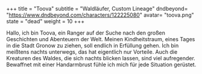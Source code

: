 +++
title = "Toova"
subtitle = "Waldläufer, Custom Lineage"
dndbeyond= "https://www.dndbeyond.com/characters/122225080"
avatar= "toova.png"
state = "dead"
weight = 10
+++

Hallo, ich bin Toova, ein Ranger auf der Suche nach den großen Geschichten und Abenteuern der Welt. Meinen Kindheitstraum, eines Tages in die Stadt Gronow zu ziehen, soll endlich in Erfüllung gehen. Ich bin meißtens nachts unterwegs, das hat eigentlich nur Vorteile. Auch die Kreaturen des Waldes, die sich nachts blicken lassen, sind viel aufregender. Bewaffnet mit einer Handarmbrust fühle ich mich für jede Situation gerüstet.
